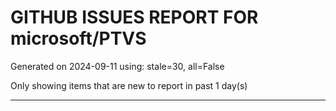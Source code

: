
# GITHUB ISSUES REPORT FOR microsoft/PTVS


Generated on 2024-09-11 using: stale=30, all=False


Only showing items that are new to report in past 1 day(s)


---




















